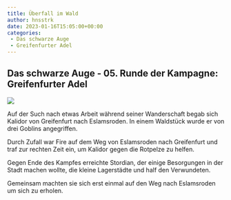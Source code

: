 ```yaml
---
title: Überfall im Wald
author: hnsstrk
date: 2023-01-16T15:05:00+00:00
categories:
 - Das schwarze Auge
 - Greifenfurter Adel
---
```

## Das schwarze Auge - 05. Runde der Kampagne: Greifenfurter Adel

![](/uploads/hnsstrk_group_of_five_goblins_surrounding_a_campfire_in_the_for_acabd848-eb20-47d8-a420-9dac45cdf059-768x512.png)

Auf der Such nach etwas Arbeit während seiner Wanderschaft begab sich Kalidor von Greifenfurt nach Eslamsroden. In einem Waldstück wurde er von drei Goblins angegriffen.

Durch Zufall war Fire auf dem Weg von Eslamsroden nach Greifenfurt und traf zur rechten Zeit ein, um Kalidor gegen die Rotpelze zu helfen.

Gegen Ende des Kampfes erreichte Stordian, der einige Besorgungen in der Stadt machen wollte, die kleine Lagerstädte und half den Verwundeten.

Gemeinsam machten sie sich erst einmal auf den Weg nach Eslamsroden um sich zu erholen.